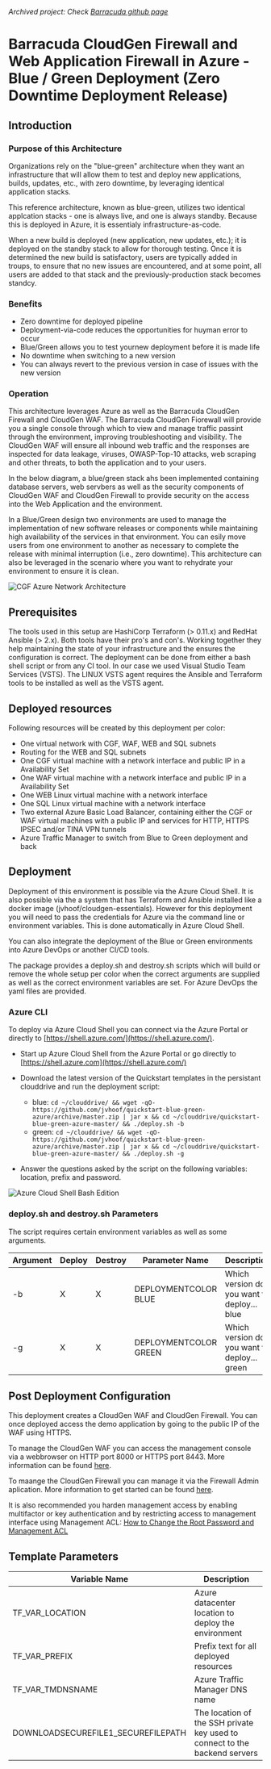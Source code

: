 *Archived project: Check [Barracuda github page](https://github.com/barracudanetworks/cloud-reference-architectures)*

# Barracuda CloudGen Firewall and Web Application Firewall in Azure - Blue / Green Deployment (Zero Downtime Deployment Release)

## Introduction

### Purpose of this Architecture
Organizations rely on the "blue-green" architecture when they want an infrastructure that will allow them to test and deploy new applications, builds, updates, etc., with zero downtime, by leveraging identical application stacks.  

This reference architecture, known as blue-green, utilizes two identical applcation stacks - one is always live, and one is always standby.  Because this is deployed in Azure, it is essentialy infrastructure-as-code.

When a new build is deployed (new application, new updates, etc.); it is deployed on the standby stack to allow for thorough testing.  Once it is determined the new build is satisfactory, users are typically added in troups, to ensure that no new issues are encountered, and at some point, all users are added to that stack and the previously-production stack becomes standcy.

### Benefits

- Zero downtime for deployed pipeline
- Deployment-via-code reduces the opportunities for huyman error to occur
- Blue/Green allows you to test yournew deployment before it is made life
- No downtime when switching to a new version
- You can always revert to the previous version in case of issues with the new version

### Operation

This architecture leverages Azure as well as the Barracuda CloudGen Firewall and CloudGen WAF. The Barracuda CloudGen Fiorewall will provide you a single console through which to view and manage traffic passint through the environment, improving troubleshooting and visibility.  The CloudGen WAF will ensure all inbound web traffic and the responses are inspected for data leakage, viruses, OWASP-Top-10 attacks, web scraping and other threats, to both the application and to your users.

In the below diagram, a blue/green stack ahs been implemented containing database servers, web servbers as well as the security components of CloudGen WAF and CloudGen Firewall to provide security on the access into the Web Application and the environment.

In a Blue/Green design two environments are used to manage the implementation of new software releases or components while maintaining high availability of the services in that environment.  You can esily move users from one environment to another as necessary to complete the release with minimal interruption (i.e., zero downtime).  This architecture can also be leveraged in the scenario where you want to rehydrate your environment to ensure it is clean.

![CGF Azure Network Architecture](images/cudalab-blue-green.png)

## Prerequisites
The tools used in this setup are HashiCorp Terraform (> 0.11.x) and RedHat Ansible (> 2.x). Both tools have their pro's and con's. Working together they help maintaining the state of your infrastructure and the ensures the configuration is correct. The deployment can be done from either a bash shell script or from any CI tool. In our case we used Visual Studio Team Services (VSTS). The LINUX VSTS agent requires the Ansible and Terraform tools to be installed as well as the VSTS agent.

## Deployed resources
Following resources will be created by this deployment per color:
- One virtual network with CGF, WAF, WEB and SQL subnets
- Routing for the WEB and SQL subnets
- One CGF virtual machine with a network interface and public IP in a Availability Set
- One WAF virtual machine with a network interface and public IP in a Availability Set
- One WEB Linux virtual machine with a network interface
- One SQL Linux virtual machine with a network interface
- Two external Azure Basic Load Balancer, containing either the CGF or WAF virtual machines with a public IP and services for HTTP, HTTPS IPSEC and/or TINA VPN tunnels
- Azure Traffic Manager to switch from Blue to Green deployment and back

## Deployment

Deployment of this environment is possible via the Azure Cloud Shell. It is also possible via the a system that has Terraform and Ansible installed like a docker image (jvhoof/cloudgen-essentials). However for this deployment you will need to pass the credentials for Azure via the command line or environment variables. This is done automatically in Azure Cloud Shell. 

You can also integrate the deployment of the Blue or Green environments into Azure DevOps or another CI/CD tools. 

The package provides a deploy.sh and destroy.sh scripts which will build or remove the whole setup per color when the correct arguments are supplied as well as the correct environment variables are set. For Azure DevOps the yaml files are provided.

### Azure CLI

To deploy via Azure Cloud Shell you can connect via the Azure Portal or directly to [https://shell.azure.com/](https://shell.azure.com/). 

- Start up Azure Cloud Shell from the Azure Portal or go directly to [https://shell.azure.com](https://shell.azure.com/)
- Download the latest version of the Quickstart templates in the persistant clouddrive and run the deployment script:

    - blue: `cd ~/clouddrive/ && wget -qO- https://github.com/jvhoof/quickstart-blue-green-azure/archive/master.zip | jar x && cd ~/clouddrive/quickstart-blue-green-azure-master/ && ./deploy.sh -b`
    - green: `cd ~/clouddrive/ && wget -qO- https://github.com/jvhoof/quickstart-blue-green-azure/archive/master.zip | jar x && cd ~/clouddrive/quickstart-blue-green-azure-master/ && ./deploy.sh -g`

- Answer the questions asked by the script on the following variables: location, prefix and password.

![Azure Cloud Shell Bash Edition](images/azurecloudshell1.png)

### deploy.sh and destroy.sh Parameters
The script requires certain environment variables as well as some arguments. 

| Argument | Deploy | Destroy | Parameter Name | Description
|---|---|---|---|---
-b | X | X | DEPLOYMENTCOLOR BLUE | Which version do you want to deploy... blue
-g | X | X | DEPLOYMENTCOLOR GREEN | Which version do you want to deploy... green

## Post Deployment Configuration

This deployment creates a CloudGen WAF and CloudGen Firewall. You can once deployed access the demo application by going to the public IP of the WAF using HTTPS.

To manage the CloudGen WAF you can access the management console via a webbrowser on HTTP port 8000 or HTTPS port 8443. More information can be found [here](https://campus.barracuda.com/product/webapplicationfirewall/doc/4259901/getting-started/).

To maange the CloudGen Firewall you can manage it via the Firewall Admin aplication. More information to get started can be found [here](https://campus.barracuda.com/product/cloudgenfirewall/doc/73718955/getting-started/).

It is also recommended you harden management access by enabling multifactor or key authentication and by restricting access to management interface using Management ACL: [How to Change the Root Password and Management ACL](https://campus.barracuda.com/product/nextgenfirewallf/article/NGF71/ChangeRootPWandMgmtACL/)

## Template Parameters

| Variable Name | Description
|---|---
TF_VAR_LOCATION | Azure datacenter location to deploy the environment
TF_VAR_PREFIX | Prefix text for all deployed resources
TF_VAR_TMDNSNAME | Azure Traffic Manager DNS name
DOWNLOADSECUREFILE1_SECUREFILEPATH | The location of the SSH private key used to connect to the backend servers




